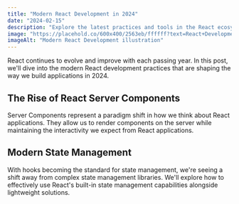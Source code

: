 ```yaml
---
title: "Modern React Development in 2024"
date: "2024-02-15"
description: "Explore the latest practices and tools in the React ecosystem"
image: "https://placehold.co/600x400/2563eb/ffffff?text=React+Development"
imageAlt: "Modern React Development illustration"
---
```


React continues to evolve and improve with each passing year. In this post, we'll dive into the modern React development practices that are shaping the way we build applications in 2024.

## The Rise of React Server Components

Server Components represent a paradigm shift in how we think about React applications. They allow us to render components on the server while maintaining the interactivity we expect from React applications.

## Modern State Management

With hooks becoming the standard for state management, we're seeing a shift away from complex state management libraries. We'll explore how to effectively use React's built-in state management capabilities alongside lightweight solutions.